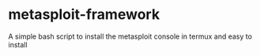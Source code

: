 # metasploit-framework
A simple bash script to install the metasploit console in termux and easy to install
